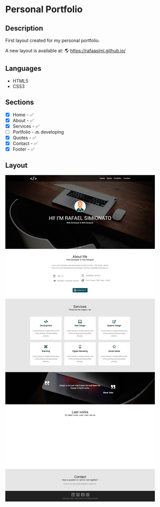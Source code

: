 # Personal Portfolio

## Description
First layout created for my personal portfolio.

A new layout is available at: :earth_americas: https://rafaasimi.github.io/

## Languages
- HTML5
- CSS3

## Sections
- [X] Home - :white_check_mark:
- [X] About - :white_check_mark:
- [X] Services - :white_check_mark:
- [ ] Portfolio - :soon: developing
- [X] Quotes - :white_check_mark:
- [X] Contact - :white_check_mark:
- [X] Footer - :white_check_mark:

## Layout
![Layout Rafael Simionato](https://raw.githubusercontent.com/rafaasimi/portfolio1/master/img/layout.png)
